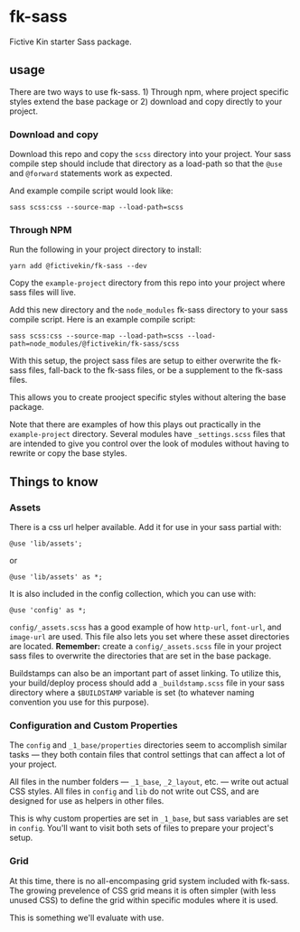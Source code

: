 # fk-sass
Fictive Kin starter Sass package.

## usage

There are two ways to use fk-sass. 1) Through npm, where project specific styles extend the base package or 2) download and copy directly to your project.

### Download and copy

Download this repo and copy the `scss` directory into your project. Your sass compile step should include that directory as a load-path so that the `@use` and `@forward` statements work as expected.

And example compile script would look like:

```
sass scss:css --source-map --load-path=scss
```

### Through NPM

Run the following in your project directory to install:

```
yarn add @fictivekin/fk-sass --dev
```

Copy the `example-project` directory from this repo into your project where sass files will live.

Add this new directory and the `node_modules` fk-sass directory to your sass compile script. Here is an example compile script:

```
sass scss:css --source-map --load-path=scss --load-path=node_modules/@fictivekin/fk-sass/scss
```

With this setup, the project sass files are setup to either overwrite the fk-sass files, fall-back to the fk-sass files, or be a supplement to the fk-sass files.

This allows you to create prooject specific styles without altering the base package.

Note that there are examples of how this plays out practically in the `example-project` directory. Several modules have `_settings.scss` files that are intended to give you control over the look of modules without having to rewrite or copy the base styles.

## Things to know

### Assets

There is a css url helper available. Add it for use in your sass partial with:

```
@use 'lib/assets';
```

or

```
@use 'lib/assets' as *;
```

It is also included in the config collection, which you can use with:

```
@use 'config' as *;
```

`config/_assets.scss` has a good example of how `http-url`, `font-url`, and `image-url` are used. This file also lets you set where these asset directories are located. **Remember:** create a `config/_assets.scss` file in your project sass files to overwrite the directories that are set in the base package.

Buildstamps can also be an important part of asset linking. To utilize this, your build/deploy process should add a `_buildstamp.scss` file in your sass directory where a `$BUILDSTAMP` variable is set (to whatever naming convention you use for this purpose).

### Configuration and Custom Properties

The `config` and `_1_base/properties` directories seem to accomplish similar tasks — they both contain files that control settings that can affect a lot of your project.

All files in the number folders — `_1_base`, `_2_layout`, etc. — write out actual CSS styles. All files in `config` and `lib` do not write out CSS, and are designed for use as helpers in other files.

This is why custom properties are set in `_1_base`, but sass variables are set in `config`. You'll want to visit both sets of files to prepare your project's setup.

### Grid

At this time, there is no all-encompasing grid system included with fk-sass. The growing prevelence of CSS grid means it is often simpler (with less unused CSS) to define the grid within specific modules where it is used.

This is something we'll evaluate with use.
